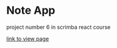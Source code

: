 # Note App
project number 6 in scrimba react course

<p><a href="" target="blank">link to view page</a> </p>
